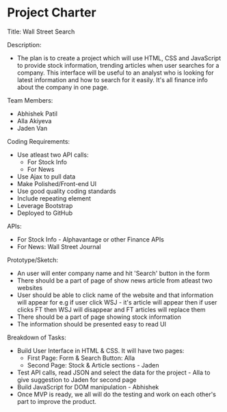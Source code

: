 # Project Charter

Title: Wall Street Search

Description:

- The plan is to create a project which will use HTML, CSS and JavaScript to provide stock information, trending articles when user searches for a company. This interface will be useful to an analyst who is looking for latest information and how to search for it easily.  It's all finance info about the company in one page.

Team Members:
- Abhishek Patil
- Alla Akiyeva
- Jaden Van

Coding Requirements:
- Use atleast two API calls:
    - For Stock Info
    - For News
- Use Ajax to pull data
- Make Polished/Front-end UI
- Use good quality coding standards
- Include repeating element
- Leverage Bootstrap
- Deployed to GitHub

APIs:
- For Stock Info - Alphavantage or other Finance APIs
- For News: Wall Street Journal

Prototype/Sketch:
- An user will enter company name and hit 'Search' button in the form
- There should be a part of page of show news article from atleast two websites
 - User should be able to click name of the website and that information will appear for e.g if user click WSJ - it's article will appear then if user clicks FT then WSJ will disappear and FT articles will replace them
- There should be a part of page showing stock information
- The information should be presented easy to read UI

Breakdown of Tasks:
- Build User Interface in HTML & CSS. It will have two pages:
    - First Page: Form & Search Button: Alla
    - Second Page: Stock & Article sections - Jaden
- Test API calls, read JSON and select the data for the project - Alla to give suggestion to Jaden for second page
- Build JavaScript for DOM manipulation - Abhishek
- Once MVP is ready, we all will do the testing and work on each other's part to improve the product.
